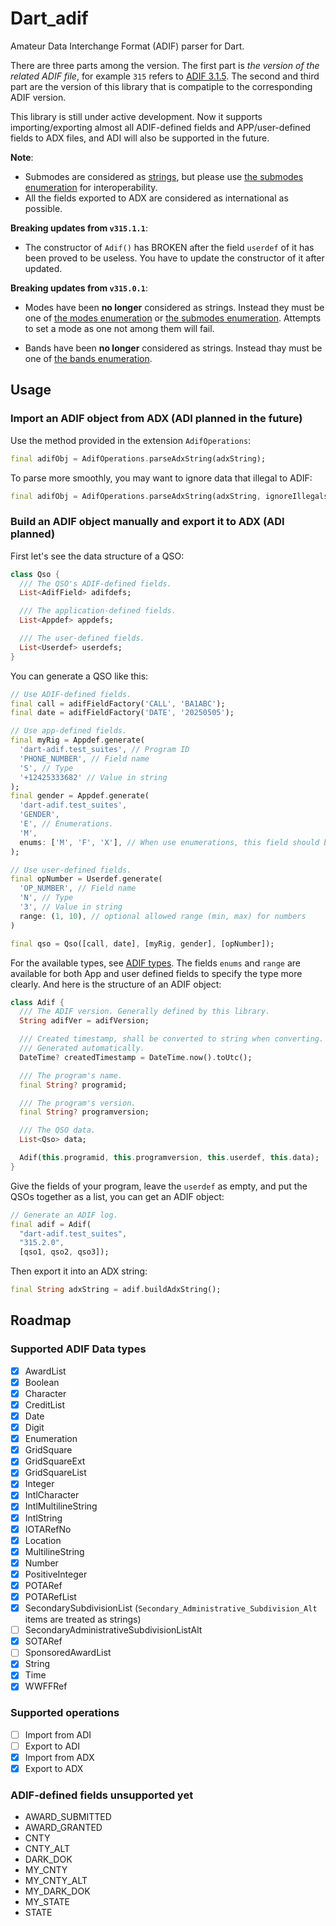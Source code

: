 # Dart_adif

Amateur Data Interchange Format (ADIF) parser for Dart.

There are three parts among the version. The first part is _the version of the related ADIF file_, for example `315` refers to [ADIF 3.1.5](https://www.adif.org/315/ADIF_315.htm). The second and third part are the version of this library that is compatiple to the corresponding ADIF version.

This library is still under active development. Now it supports importing/exporting almost all ADIF-defined fields and APP/user-defined fields to ADX files, and ADI will also be supported in the future.

**Note**:
+ Submodes are considered as [strings](https://www.adif.org/315/ADIF_315.htm#QSO_Field_SUBMODE), but please use [the submodes enumeration](https://www.adif.org/315/ADIF_315.htm#Submode_Enumeration) for interoperability.
+ All the fields exported to ADX are considered as international as possible.

**Breaking updates from `v315.1.1`**:
+ The constructor of `Adif()` has BROKEN after the field `userdef` of it has been proved to be useless. You have to update the constructor of it after updated.

**Breaking updates from `v315.0.1`**:
+ Modes have been **no longer** considered as strings. Instead they must be one of [the modes enumeration](https://www.adif.org/315/ADIF_315.htm#Mode_Enumeration) or [the submodes enumeration](https://www.adif.org/315/ADIF_315.htm#Submode_Enumeration). Attempts to set a mode as one not among them will fail.
* Bands have been **no longer** considered as strings. Instead thay must be one of [the bands enumeration](https://www.adif.org/315/ADIF_315.htm#Band_Enumeration).

## Usage

### Import an ADIF object from ADX (ADI planned in the future)

Use the method provided in the extension `AdifOperations`:

```dart
final adifObj = AdifOperations.parseAdxString(adxString);
```

To parse more smoothly, you may want to ignore data that illegal to ADIF:

```dart
final adifObj = AdifOperations.parseAdxString(adxString, ignoreIllegals: true);
```

### Build an ADIF object manually and export it to ADX (ADI planned)

First let's see the data structure of a QSO:

```dart
class Qso {
  /// The QSO's ADIF-defined fields.
  List<AdifField> adifdefs;

  /// The application-defined fields.
  List<Appdef> appdefs;

  /// The user-defined fields.
  List<Userdef> userdefs;
}
```

You can generate a QSO like this:

```dart
// Use ADIF-defined fields.
final call = adifFieldFactory('CALL', 'BA1ABC');
final date = adifFieldFactory('DATE', '20250505');

// Use app-defined fields.
final myRig = Appdef.generate(
  'dart-adif.test_suites', // Program ID
  'PHONE_NUMBER', // Field name
  'S', // Type
  '+12425333682' // Value in string
);
final gender = Appdef.generate(
  'dart-adif.test_suites',
  'GENDER',
  'E', // Enumerations.
  'M',
  enums: ['M', 'F', 'X'], // When use enumerations, this field should be provided.
);

// Use user-defined fields.
final opNumber = Userdef.generate(
  'OP_NUMBER', // Field name
  'N', // Type
  '3', // Value in string
  range: (1, 10), // optional allowed range (min, max) for numbers
)

final qso = Qso([call, date], [myRig, gender], [opNumber]);
```

For the available types, see [ADIF types](https://www.adif.org/315/ADIF_315.htm#Data_Types). The fields `enums` and `range` are available for both App and user defined fields to specify the type more clearly. And here is the structure of an ADIF object:

```dart
class Adif {
  /// The ADIF version. Generally defined by this library.
  String adifVer = adifVersion;

  /// Created timestamp, shall be converted to string when converting.
  /// Generated automatically.
  DateTime? createdTimestamp = DateTime.now().toUtc();

  /// The program's name.
  final String? programid;

  /// The program's version.
  final String? programversion;

  /// The QSO data.
  List<Qso> data;

  Adif(this.programid, this.programversion, this.userdef, this.data);
}
```

Give the fields of your program, leave the `userdef` as empty, and put the QSOs together as a list, you can get an ADIF object:

```dart
// Generate an ADIF log.
final adif = Adif(
  "dart-adif.test_suites",
  "315.2.0",
  [qso1, qso2, qso3]);
```

Then export it into an ADX string:

```dart
final String adxString = adif.buildAdxString();
```

## Roadmap

### Supported ADIF Data types

+ [x] AwardList
+ [x] Boolean
+ [x] Character
+ [x] CreditList
+ [x] Date
+ [x] Digit
+ [x] Enumeration
+ [x] GridSquare
+ [x] GridSquareExt
+ [x] GridSquareList
+ [x] Integer
+ [x] IntlCharacter
+ [x] IntlMultilineString
+ [x] IntlString
+ [x] IOTARefNo
+ [x] Location
+ [x] MultilineString
+ [x] Number
+ [x] PositiveInteger
+ [x] POTARef
+ [x] POTARefList
+ [x] SecondarySubdivisionList (`Secondary_Administrative_Subdivision_Alt` items are treated as strings)
+ [ ] SecondaryAdministrativeSubdivisionListAlt
+ [x] SOTARef
+ [ ] SponsoredAwardList
+ [x] String
+ [x] Time
+ [x] WWFFRef

### Supported operations

+ [ ] Import from ADI
+ [ ] Export to ADI
+ [x] Import from ADX
+ [x] Export to ADX

### ADIF-defined fields unsupported yet

+ AWARD_SUBMITTED
+ AWARD_GRANTED
+ CNTY
+ CNTY_ALT
+ DARK_DOK
+ MY_CNTY
+ MY_CNTY_ALT
+ MY_DARK_DOK
+ MY_STATE
+ STATE
